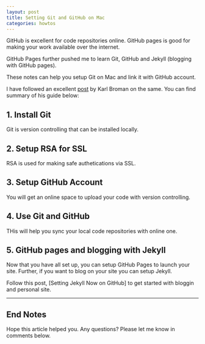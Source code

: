 ```yaml
---
layout: post
title: Setting Git and GitHub on Mac
categories: howtos
---
```


GitHub is excellent for code repositories online. GitHub pages is good for making your work available over the internet.

GitHub Pages further pushed me to learn Git, GitHub and Jekyll (blogging with GitHub pages).

These notes can help you setup Git on Mac and link it with GitHub account.


I have followed an excellent [post](https://kbroman.org/github_tutorial/) by Karl Broman on the same. You can find summary of his guide below:

## 1. Install Git
Git is version controlling that can be installed locally. 

## 2. Setup RSA for SSL
RSA is used for making safe authetications via SSL.

## 3. Setup GitHub Account
You will get an online space to upload your code with version controlling.

## 4. Use Git and GitHub
THis will help you sync your local code repositories with online one.

## 5. GitHub pages and blogging with Jekyll
Now that you have all set up, you can setup GitHub Pages to launch your site.
Further, if you want to blog on your site you can setup Jekyll.

Follow this post, [Setting Jekyll Now on GitHub] to get started with bloggin and personal site.

---

## End Notes
Hope this article helped you. Any questions? Please let me know in comments below.